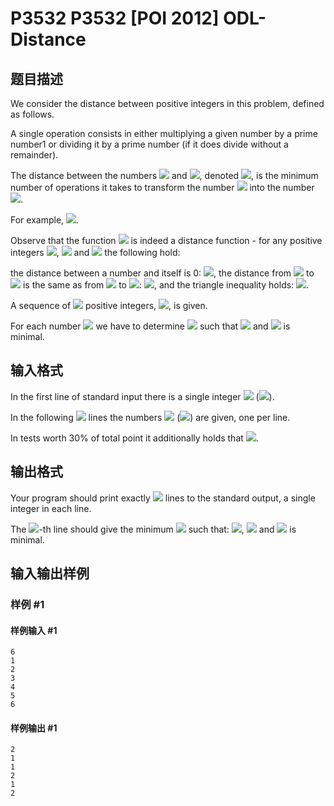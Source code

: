 # P3532 P3532 [POI 2012] ODL-Distance

## 题目描述

We consider the distance between positive integers in this problem, defined as follows.

A single operation consists in either multiplying a given number by a prime number1    or dividing it by a prime number (if it does divide without a remainder).

The distance between the numbers ![](http://main.edu.pl/images/OI19/odl-en-tex.1.png) and ![](http://main.edu.pl/images/OI19/odl-en-tex.2.png), denoted ![](http://main.edu.pl/images/OI19/odl-en-tex.3.png), is the minimum number of operations    it takes to transform the number ![](http://main.edu.pl/images/OI19/odl-en-tex.4.png) into the number ![](http://main.edu.pl/images/OI19/odl-en-tex.5.png).

For example, ![](http://main.edu.pl/images/OI19/odl-en-tex.6.png).

Observe that the function ![](http://main.edu.pl/images/OI19/odl-en-tex.7.png) is indeed a distance function - for any positive integers ![](http://main.edu.pl/images/OI19/odl-en-tex.8.png), ![](http://main.edu.pl/images/OI19/odl-en-tex.9.png) and ![](http://main.edu.pl/images/OI19/odl-en-tex.10.png) the following hold:

the distance between a number and itself is 0: ![](http://main.edu.pl/images/OI19/odl-en-tex.11.png),                  the distance from ![](http://main.edu.pl/images/OI19/odl-en-tex.12.png) to ![](http://main.edu.pl/images/OI19/odl-en-tex.13.png) is the same as from ![](http://main.edu.pl/images/OI19/odl-en-tex.14.png) to ![](http://main.edu.pl/images/OI19/odl-en-tex.15.png): ![](http://main.edu.pl/images/OI19/odl-en-tex.16.png), and                  the triangle inequality holds: ![](http://main.edu.pl/images/OI19/odl-en-tex.17.png).

A sequence of ![](http://main.edu.pl/images/OI19/odl-en-tex.18.png) positive integers, ![](http://main.edu.pl/images/OI19/odl-en-tex.19.png), is given.

For each number ![](http://main.edu.pl/images/OI19/odl-en-tex.20.png) we have to determine ![](http://main.edu.pl/images/OI19/odl-en-tex.21.png) such that ![](http://main.edu.pl/images/OI19/odl-en-tex.22.png) and ![](http://main.edu.pl/images/OI19/odl-en-tex.23.png) is minimal.

## 输入格式

In the first line of standard input there is a single integer ![](http://main.edu.pl/images/OI19/odl-en-tex.24.png) (![](http://main.edu.pl/images/OI19/odl-en-tex.25.png)).

In the following ![](http://main.edu.pl/images/OI19/odl-en-tex.26.png) lines the numbers ![](http://main.edu.pl/images/OI19/odl-en-tex.27.png) (![](http://main.edu.pl/images/OI19/odl-en-tex.28.png)) are given,      one per line.

In tests worth 30% of total point it additionally holds that ![](http://main.edu.pl/images/OI19/odl-en-tex.29.png).


## 输出格式

Your program should print exactly ![](http://main.edu.pl/images/OI19/odl-en-tex.30.png) lines to the standard output, a single integer in each line.

The ![](http://main.edu.pl/images/OI19/odl-en-tex.31.png)-th line should give the minimum ![](http://main.edu.pl/images/OI19/odl-en-tex.32.png) such that: ![](http://main.edu.pl/images/OI19/odl-en-tex.33.png), ![](http://main.edu.pl/images/OI19/odl-en-tex.34.png) and ![](http://main.edu.pl/images/OI19/odl-en-tex.35.png) is minimal.


## 输入输出样例

### 样例 #1

#### 样例输入 #1

```
6
1
2
3
4
5
6
```

#### 样例输出 #1

```
2
1
1
2
1
2
```
